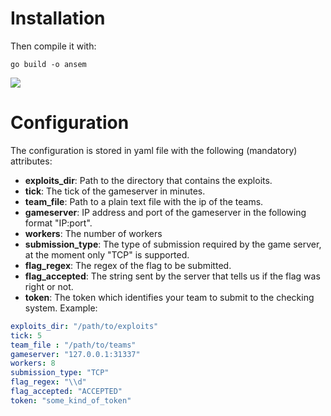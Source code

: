 # Installation
Then compile it with:
```
go build -o ansem 
```

![](https://github.com/PeterParser/Ansem/workflows/Go/badge.svg)

# Configuration
The configuration is stored in yaml file with the following (mandatory) attributes:
* **exploits_dir**: Path to the directory that contains the exploits.
* **tick**: The tick of the gameserver in minutes.
* **team_file**: Path to a plain text file with the ip of the teams.
* **gameserver**: IP address and port of the gameserver in the following format "IP:port".
* **workers**: The number of workers
* **submission_type**: The type of submission required by the game server, at the moment only "TCP" is supported.
* **flag_regex**: The regex of the flag to be submitted.
* **flag_accepted**: The string sent by the server that tells us if the flag was right or not.
* **token**: The token which identifies your team to submit to the checking system.
Example:
```yaml
exploits_dir: "/path/to/exploits"
tick: 5
team_file : "/path/to/teams"
gameserver: "127.0.0.1:31337"
workers: 8
submission_type: "TCP"
flag_regex: "\\d"
flag_accepted: "ACCEPTED"
token: "some_kind_of_token"
```
